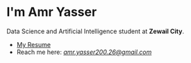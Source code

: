 # I'm Amr Yasser

Data Science and Artificial Intelligence student at **Zewail City**.

- [My Resume](https://amr-yasser226.github.io/amr-yasser226/resume.pdf)
- Reach me here: *amr.yasser200.26@gmail.com*
